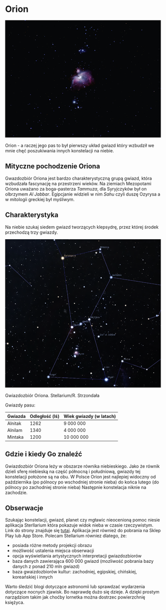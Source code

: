 # **Orion**

<img src="images/orion.jpg" alt="Orion - a raczej jego pas to był pierwszy układ gwiazd który wzbudził we mnie chęć poszukiwania innych konstelacji na niebie." />

<p>Orion - a raczej jego pas to był pierwszy układ gwiazd który wzbudził we mnie chęć poszukiwania innych konstelacji na niebie.</p>



## **Mityczne pochodzenie Oriona**
Gwazdozbiór Oriona jest bardzo charakterystyczną grupą gwiazd, która wzbudzała fascynację na przestrzeni wieków. Na ziemiach Mezopotami Oriona uważano za boga-pasterza *Tammuza*, dla Syryjczyków był on olbrzymem *Al Jabbar*. Egipcjanie widzieli w nim *Sahu* czyli duszę Ozyrysa a w mitologii greckiej był myśliwym. <br>



## **Charakterystyka**
Na niebie szukaj siedem gwiazd tworzących klepsydrę, przez której środek przechodzą trzy gwiazdy.

<img src="images/gwaizdozbior.png" alt="Gwiazdozbiór Oriona. Stellarium/R. Strzondała" />

<p>Gwiazdozbiór Oriona. Stellarium/R. Strzondała</p>

Gwiazdy pasu:

| Gwiazda | Odległość (lś) | Wiek gwiazdy (w latach) |
|------------|------------|------------|
| Alnitak  | 1262  | 9 000 000   |
| Alnilam  | 1340  | 4 000 000  |
| Mintaka  | 1200  | 10 000 000  | <br>



## **Gdzie i kiedy Go znaleźć**
Gwiazdozbiór Oriona leży w obszarze równika niebieskiego. Jako że równik dzieli sferę niebieską na część północną i południową, gwiazdy tej konstelacji położone są na obu. W Polsce Orion jest najlepiej widoczny od października (po pólnocy po wschodniej stronie nieba) do końca lutego (do pólnocy po zachodniej stronie nieba) Następnie konstelacja niknie na zachodzie.<br>



## **Obserwacje**
Szukając konstelacji, gwiazd, planet czy mgławic nieocenioną pomoc niesie aplikacja Sterllarium która pokazuje widok nieba w czasie rzeczywistym. Link do strony znajduje się [tutaj](https://stellarium-web.org/). Aplikacja jest również do pobrania na Sklep Play lub App Store. Polecam Stellarium równiez dlatego, że:
- posiada różne metody projekcji obrazu
- możliwość ustalenia miejsca obserwacji
- opcja wyświetlania artystycznych interpretacji gwiazdozbiorów
- baza danych zawierająca 600 000 gwiazd (mozliwość pobrania bazy danych z ponad 210 mln gwiazd)
- baza gwaizdozbiorów kultur: zachodniej, egipskiej, chińskiej, koreańskiej i innych

Warto śledzić blogi dotyczące astronomii lub sprawdzać wydarzenia dotyczące nocnych zjawisk. Bo naprawdę dużo się dzieje. A dzięki prostym narządziom takim jak choćby lornetka można dostrzec powierzchnię księżyca.<br>








